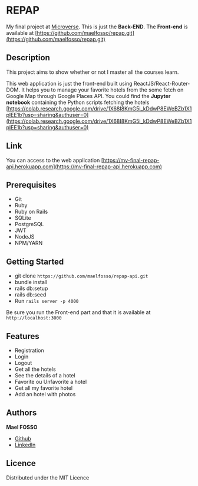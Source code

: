 # REPAP

My final project at [Microverse](https://microverse.org).
This is just the **Back-END**. The **Front-end** is available at [https://github.com/maelfosso/repap.git](https://github.com/maelfosso/repap.git)

## Description
This project aims to show whether or not I master all the courses learn.

This web application is just the front-end built using ReactJS/React-Router-DOM.
It helps you to manage your favorite hotels from the some fetch on Google Map through Google Places API. 
You could find the **Jupyter notebook** containing the Python scripts fetching the hotels [https://colab.research.google.com/drive/1X68I8KmG5i_kDdwP8EWeBZb1X1pIEE1b?usp=sharing&authuser=0](https://colab.research.google.com/drive/1X68I8KmG5i_kDdwP8EWeBZb1X1pIEE1b?usp=sharing&authuser=0)

## Link
You can access to the web application [https://mv-final-repap-api.herokuapp.com](https://mv-final-repap-api.herokuapp.com)

## Prerequisites
- Git
- Ruby
- Ruby on Rails
- SQLite
- PostgreSQL
- JWT
- NodeJS
- NPM/YARN

## Getting Started
- git clone `https://github.com/maelfosso/repap-api.git`
- bundle install
- rails db:setup
- rails db:seed
- Run `rails server -p 4000`

Be sure you run the Front-end part and that it is available at `http://localhost:3000`

## Features
- Registration
- Login
- Logout
- Get all the hotels
- See the details of a hotel
- Favorite ou Unfavorite a hotel
- Get all my favorite hotel
- Add an hotel with photos

## Authors
**Mael FOSSO**
- [Github](https://github.com/maelfosso)
- [LinkedIn](https://www.linkedin.com/in/mael-elvis-fosso-650b6346)

## Licence
Distributed under the MIT Licence

